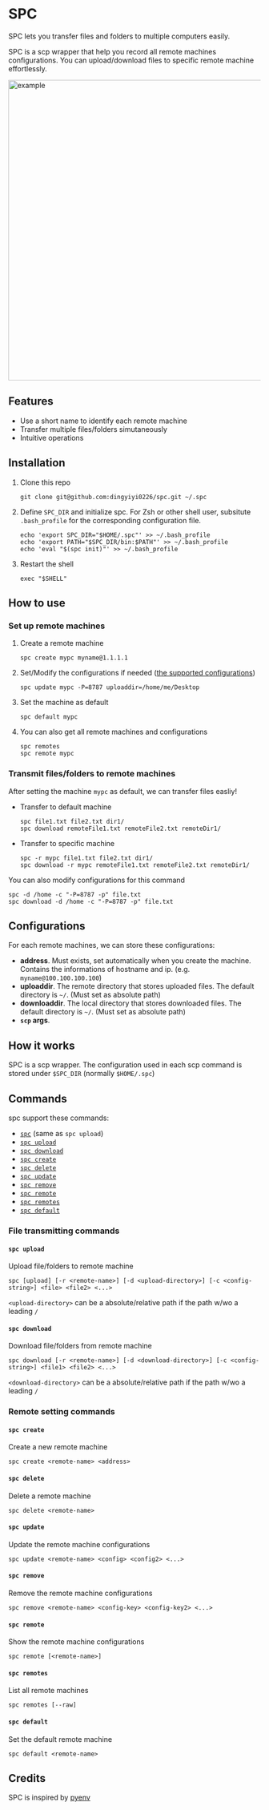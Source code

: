 # SPC
SPC lets you transfer files and folders to multiple computers easily.

SPC is a scp wrapper that help you record all remote machines configurations. You can upload/download files to specific remote machine effortlessly.

<img src="example.gif" alt="example" width="600"/>

## Features
- Use a short name to identify each remote machine
- Transfer multiple files/folders simutaneously
- Intuitive operations 

## Installation
1. Clone this repo
    ```
    git clone git@github.com:dingyiyi0226/spc.git ~/.spc
    ```

2. Define `SPC_DIR` and initialize spc. For Zsh or other shell user, subsitute `.bash_profile` for the corresponding configuration file.
    ```
    echo 'export SPC_DIR="$HOME/.spc"' >> ~/.bash_profile
    echo 'export PATH="$SPC_DIR/bin:$PATH"' >> ~/.bash_profile
    echo 'eval "$(spc init)"' >> ~/.bash_profile
    ```

3. Restart the shell
    ```
    exec "$SHELL"
    ```

## How to use
### Set up remote machines
1. Create a remote machine
    ```
    spc create mypc myname@1.1.1.1
    ```

2. Set/Modify the configurations if needed ([the supported configurations](#configurations))
    ```
    spc update mypc -P=8787 uploaddir=/home/me/Desktop
    ```

3. Set the machine as default
    ```
    spc default mypc
    ```

4. You can also get all remote machines and configurations
    ```
    spc remotes
    spc remote mypc
    ```

### Transmit files/folders to remote machines
After setting the machine `mypc` as default, we can transfer files easliy!

- Transfer to default machine
    ```
    spc file1.txt file2.txt dir1/
    spc download remoteFile1.txt remoteFile2.txt remoteDir1/
    ```

- Transfer to specific machine
    ```
    spc -r mypc file1.txt file2.txt dir1/
    spc download -r mypc remoteFile1.txt remoteFile2.txt remoteDir1/
    ```

You can also modify configurations for this command

```
spc -d /home -c "-P=8787 -p" file.txt
spc download -d /home -c "-P=8787 -p" file.txt
```

## Configurations
For each remote machines, we can store these configurations:

- **address**. Must exists, set automatically when you create the machine. Contains the informations of hostname and ip. (e.g. `myname@100.100.100.100`)
- **uploaddir**. The remote directory that stores uploaded files. The default directory is `~/`.  (Must set as absolute path)
- **downloaddir**. The local directory that stores downloaded files. The default directory is `~/`. (Must set as absolute path)
- **`scp` args**. 

## How it works
SPC is a scp wrapper. The configuration used in each scp command is stored under `$SPC_DIR` (normally `$HOME/.spc`)

## Commands

spc support these commands:

- [`spc`](#spc-upload) (same as `spc upload`)
- [`spc upload`](#spc-upload)
- [`spc download`](#spc-download)
- [`spc create`](#spc-create)
- [`spc delete`](#spc-delete)
- [`spc update`](#spc-update)
- [`spc remove`](#spc-remove)
- [`spc remote`](#spc-remote)
- [`spc remotes`](#spc-remotes)
- [`spc default`](#spc-default)

### File transmitting commands
#### `spc upload`
Upload file/folders to remote machine

    spc [upload] [-r <remote-name>] [-d <upload-directory>] [-c <config-string>] <file> <file2> <...>

`<upload-directory>` can be a absolute/relative path if the path w/wo a leading `/`

#### `spc download`
Download file/folders from remote machine

    spc download [-r <remote-name>] [-d <download-directory>] [-c <config-string>] <file1> <file2> <...>

`<download-directory>` can be a absolute/relative path if the path w/wo a leading `/`

### Remote setting commands

#### `spc create`
Create a new remote machine

    spc create <remote-name> <address>

#### `spc delete`
Delete a remote machine

    spc delete <remote-name>

#### `spc update`
Update the remote machine configurations

    spc update <remote-name> <config> <config2> <...>

#### `spc remove`
Remove the remote machine configurations

    spc remove <remote-name> <config-key> <config-key2> <...>

#### `spc remote`
Show the remote machine configurations

    spc remote [<remote-name>]

#### `spc remotes`
List all remote machines

    spc remotes [--raw]

#### `spc default`
Set the default remote machine

    spc default <remote-name>

## Credits
SPC is inspired by [pyenv](https://github.com/pyenv/pyenv)

